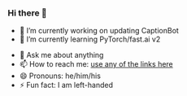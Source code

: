 ### Hi there 👋

- 🔭 I’m currently working on updating CaptionBot 
- 🌱 I’m currently learning PyTorch/fast.ai v2
<!--
- 👯 I’m looking to collaborate on ...
- 🤔 I’m looking for help with ... 
-->
- 💬 Ask me about anything
- 📫 How to reach me: [use any of the links here](https://jacob-emerson.me/contact/)
- 😄 Pronouns: he/him/his
- ⚡ Fun fact: I am left-handed
